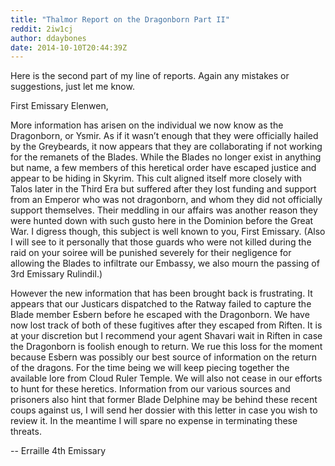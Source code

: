 ```yaml
---
title: "Thalmor Report on the Dragonborn Part II"
reddit: 2iw1cj
author: ddaybones
date: 2014-10-10T20:44:39Z
---
```


Here is the second part of my line of reports. Again any mistakes or suggestions, just let me know. 

First Emissary Elenwen,

More information has arisen on the individual we now know as the Dragonborn, or Ysmir. As if it wasn’t enough that they were officially hailed by the Greybeards, it now appears that they are collaborating if not working for the remanets of the Blades. While the Blades no longer exist in anything but name, a few members of this heretical order have escaped justice and appear to be hiding in Skyrim. This cult aligned itself more closely with Talos later in the Third Era but suffered after they lost funding and support from an Emperor who was not dragonborn, and whom they did not officially support themselves. Their meddling in our affairs was another reason they were hunted down with such gusto here in the Dominion before the Great War. I digress though, this subject is well known to you, First Emissary. (Also I will see to it personally that those guards who were not killed during the raid on your soiree will be punished severely for their negligence for allowing the Blades to infiltrate our Embassy, we also mourn the passing of 3rd Emissary Rulindil.) 

However the new information that has been brought back is frustrating. It appears that our Justicars dispatched to the Ratway failed to capture the Blade member Esbern before he escaped with the Dragonborn. We have now lost track of both of these fugitives after they escaped from Riften. It is at your discretion but I recommend your agent Shavari wait in Riften in case the Dragonborn is foolish enough to return. We rue this loss for the moment because Esbern was possibly our best source of information on the return of the dragons. For the time being we will keep piecing together the available lore from Cloud Ruler Temple. We will also not cease in our efforts to hunt for these heretics. Information from our various sources and prisoners also hint that former Blade Delphine may be behind these recent coups against us, I will send her dossier with this letter in case you wish to review it. In the meantime I will spare no expense in terminating these threats.  

-- Erraille 4th Emissary

